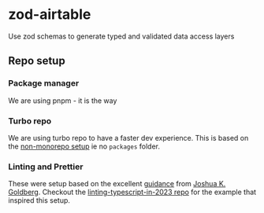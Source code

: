 # zod-airtable

Use zod schemas to generate typed and validated data access layers

## Repo setup
### Package manager
We are using pnpm - it is the way
### Turbo repo
We are using turbo repo to have a faster dev experience. This is based on the [non-monorepo setup](https://github.com/vercel/turbo/tree/main/examples/non-monorepo) ie no `packages` folder.
### Linting and Prettier
These were setup based on the excellent [guidance](https://blog.joshuakgoldberg.com/configuring-eslint-prettier-and-typescript-together/) from [Joshua K. Goldberg](https://github.com/JoshuaKGoldberg). Checkout the [linting-typescript-in-2023 repo](https://github.com/JoshuaKGoldberg/linting-typescript-in-2023/tree/main) for the example that inspired this setup.
